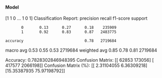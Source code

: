 #### Model
[1 1 0 ... 1 0 1]
Classification Report:
              precision    recall  f1-score   support

           0       0.13      0.27      0.18    235909
           1       0.92      0.83      0.87   2483775

    accuracy                           0.78   2719684
   macro avg       0.53      0.55      0.53   2719684
weighted avg       0.85      0.78      0.81   2719684

Accuracy: 0.7828302846948395
Confusion Matrix:
[[  62853  173056]
 [ 417577 2066198]]
Confusion Matrix (%):
[[ 2.31104055  6.36309218]
 [15.35387935 75.97198792]]
